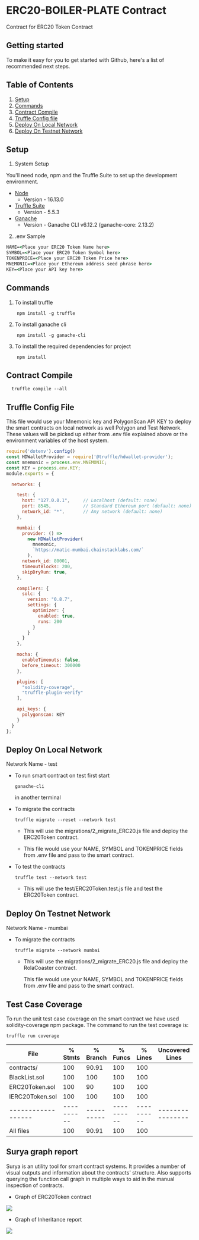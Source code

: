 # ERC20-BOILER-PLATE Contract
Contract for ERC20 Token Contract

## Getting started

To make it easy for you to get started with Github, here's a list of recommended next steps.

## Table of Contents ##
1. [Setup](#setup)
2. [Commands](#commands)
3. [Contract Compile](#contract-compile)
4. [Truffle Config file](#truffle-config-file)
5. [Deploy On Local Network](#deploy-on-local-network)
6. [Deploy On Testnet Network](#deploy-on-testnet-network)

## Setup

1. System Setup 

You'll need node, npm and the Truffle Suite to set up the development environment. 

- [Node](https://nodejs.org/en/)
    - Version - 16.13.0
- [Truffle Suite](https://www.trufflesuite.com/)
    - Version - 5.5.3
- [Ganache](https://www.npmjs.com/package/ganache-cli)
    - Version - Ganache CLI v6.12.2 (ganache-core: 2.13.2)


2. .env Sample

```cmd
NAME=<Place your ERC20 Token Name here>
SYMBOL=<Place your ERC20 Token Symbol here>
TOKENPRICE=<Place your ERC20 Token Price here>
MNEMONIC=<Place your Ethereum address seed phrase here>
KEY=<Place your API key here>
```

## Commands

1. To install truffle 
 ```console
     npm install -g truffle
 ```
2. To install ganache cli
 ```console
     npm install -g ganache-cli
```
3. To install the required dependencies for project
 ```console
     npm install 
 ```
 
## Contract Compile

  ```console
    truffle compile --all
  ```

## Truffle Config File

This file would use your Mnemonic key and PolygonScan API KEY to deploy the smart contracts on local network as well Polygon and Test Network. 
These values will be picked up either from .env file explained above or the environment variables of the host system.

```js
require('dotenv').config()
const HDWalletProvider = require('@truffle/hdwallet-provider');
const mnemonic = process.env.MNEMONIC;
const KEY = process.env.KEY;
module.exports = {

  networks: {

    test: {
      host: "127.0.0.1",     // Localhost (default: none)
      port: 8545,            // Standard Ethereum port (default: none)
      network_id: "*",       // Any network (default: none)
    },

    mumbai: {
      provider: () =>
        new HDWalletProvider(
          mnemonic,
          `https://matic-mumbai.chainstacklabs.com/`
        ),
      network_id: 80001,
      timeoutBlocks: 200,
      skipDryRun: true,
    },

    compilers: {
      solc: {
        version: "0.8.7",
        settings: {
          optimizer: {
            enabled: true,
            runs: 200
          }
        }
      }
    },

    mocha: {
      enableTimeouts: false,
      before_timeout: 300000
    },

    plugins: [
      "solidity-coverage",
      "truffle-plugin-verify"
    ],

    api_keys: {
      polygonscan: KEY
    }
  }
};

```


## Deploy On Local Network

Network Name - test

- To run smart contract on test first start

    `ganache-cli`

    in another terminal

- To migrate the contracts 

    `truffle migrate --reset --network test`

    - This will use the migrations/2_migrate_ERC20.js file and deploy the ERC20Token contract.

    - This file would use your NAME, SYMBOL and TOKENPRICE fields from .env file and pass to the smart contract.

- To test the contracts 

    `truffle test --network test`

    - This will use the test/ERC20Token.test.js file and test the ERC20Token contract.

## Deploy On Testnet Network

Network Name - mumbai

- To migrate the contracts 

    `truffle migrate --network mumbai`

    - This will use the migrations/2_migrate_ERC20.js file and deploy the RolaCoaster contract.

        This file would use your NAME, SYMBOL and TOKENPRICE  fields from .env file and pass to the smart contract.
    
## Test Case Coverage

To run the unit test case coverage on the smart contract we have used solidity-coverage npm package. The command to run the test coverage is:

`truffle run coverage`


File              |  % Stmts | % Branch |  % Funcs |  % Lines |Uncovered Lines |
------------------|----------|----------|----------|----------|----------------|
 contracts/       |      100 |    90.91 |      100 |      100 |                |
  BlackList.sol   |      100 |      100 |      100 |      100 |                |
  ERC20Token.sol  |      100 |       90 |      100 |      100 |                |
  IERC20Token.sol |      100 |      100 |      100 |      100 |                |
------------------|----------|----------|----------|----------|----------------|
All files         |      100 |    90.91 |      100 |      100 |                |



## Surya graph report

Surya is an utility tool for smart contract systems. It provides a number of visual outputs and information about the contracts' structure. Also supports querying the function call graph in multiple ways to aid in the manual inspection of contracts.

- Graph of ERC20Token contract
<img src="./surya_report.svg">

- Graph of Inheritance report

<img src="./surya_inheritance_report.svg">
